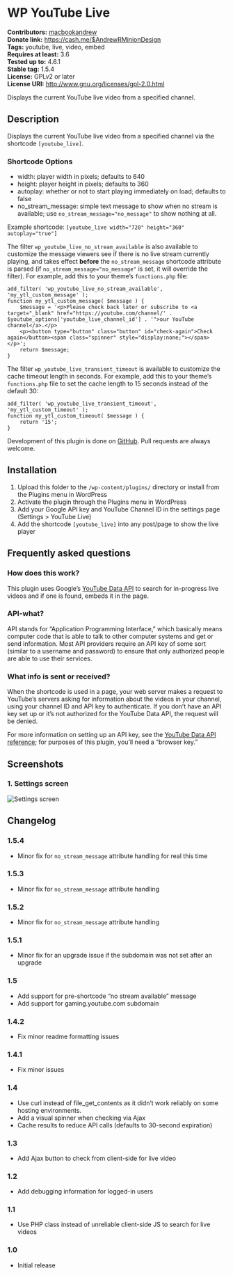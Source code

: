 # WP YouTube Live #
**Contributors:** [macbookandrew](https://profiles.wordpress.org/macbookandrew)  
**Donate link:**       https://cash.me/$AndrewRMinionDesign  
**Tags:**              youtube, live, video, embed  
**Requires at least:** 3.6  
**Tested up to:**      4.6.1  
**Stable tag:**        1.5.4  
**License:**           GPLv2 or later  
**License URI:**       http://www.gnu.org/licenses/gpl-2.0.html  

Displays the current YouTube live video from a specified channel.

## Description ##

Displays the current YouTube live video from a specified channel via the shortcode `[youtube_live]`.

### Shortcode Options ###

- width: player width in pixels; defaults to 640
- height: player height in pixels; defaults to 360
- autoplay: whether or not to start playing immediately on load; defaults to false
- no_stream_message: simple text message to show when no stream is available; use `no_stream_message="no_message"` to show nothing at all.

Example shortcode: `[youtube_live width="720" height="360" autoplay="true"]`

The filter `wp_youtube_live_no_stream_available` is also available to customize the message viewers see if there is no live stream currently playing, and takes effect **before** the `no_stream_message` shortcode attribute is parsed (if `no_stream_message="no_message"` is set, it will override the filter). For example, add this to your theme’s `functions.php` file:


	add_filter( 'wp_youtube_live_no_stream_available', 'my_ytl_custom_message' );
	function my_ytl_custom_message( $message ) {
	    $message = '<p>Please check back later or subscribe to <a target="_blank" href="https://youtube.com/channel/' . $youtube_options['youtube_live_channel_id'] . '">our YouTube channel</a>.</p>
	    <p><button type="button" class="button" id="check-again">Check again</button><span class="spinner" style="display:none;"></span></p>';
	    return $message;
	}


The filter `wp_youtube_live_transient_timeout` is available to customize the cache timeout length in seconds. For example, add this to your theme’s `functions.php` file to set the cache length to 15 seconds instead of the default 30:


	add_filter( 'wp_youtube_live_transient_timeout', 'my_ytl_custom_timeout' );
	function my_ytl_custom_timeout( $message ) {
	    return '15';
	}


Development of this plugin is done on [GitHub](https://github.com/macbookandrew/wp-youtube-live/). Pull requests are always welcome.

## Installation ##

1. Upload this folder to the `/wp-content/plugins/` directory or install from the Plugins menu in WordPress
1. Activate the plugin through the Plugins menu in WordPress
1. Add your Google API key and YouTube Channel ID in the settings page (Settings > YouTube Live)
1. Add the shortcode `[youtube_live]` into any post/page to show the live player

## Frequently asked questions ##

### How does this work? ###

This plugin uses Google’s [YouTube Data API](https://developers.google.com/youtube/v3/) to search for in-progress live videos and if one is found, embeds it in the page.

### API-what? ###

API stands for “Application Programming Interface,” which basically means computer code that is able to talk to other computer systems and get or send information. Most API providers require an API key of some sort (similar to a username and password) to ensure that only authorized people are able to use their services.

### What info is sent or received? ###

When the shortcode is used in a page, your web server makes a request to YouTube’s servers asking for information about the videos in your channel, using your channel ID and API key to authenticate. If you don’t have an API key set up or it’s not authorized for the YouTube Data API, the request will be denied.

For more information on setting up an API key, see the [YouTube Data API reference](https://developers.google.com/youtube/registering_an_application); for purposes of this plugin, you’ll need a “browser key.”

## Screenshots ##

### 1. Settings screen ###
![Settings screen](http://ps.w.org/wp-youtube-live/assets/screenshot-1.png)


## Changelog ##

### 1.5.4 ###
- Minor fix for `no_stream_message` attribute handling for real this time

### 1.5.3 ###
- Minor fix for `no_stream_message` attribute handling

### 1.5.2 ###
- Minor fix for `no_stream_message` attribute handling

### 1.5.1 ###
- Minor fix for an upgrade issue if the subdomain was not set after an upgrade

### 1.5 ###
- Add support for pre-shortcode “no stream available” message
- Add support for gaming.youtube.com subdomain

### 1.4.2 ###
- Fix minor readme formatting issues

### 1.4.1 ###
- Fix minor issues

### 1.4 ###
- Use curl instead of file_get_contents as it didn’t work reliably on some hosting environments.
- Add a visual spinner when checking via Ajax
- Cache results to reduce API calls (defaults to 30-second expiration)

### 1.3 ###
- Add Ajax button to check from client-side for live video

### 1.2 ###
- Add debugging information for logged-in users

### 1.1 ###
- Use PHP class instead of unreliable client-side JS to search for live videos

### 1.0 ###
- Initial release
